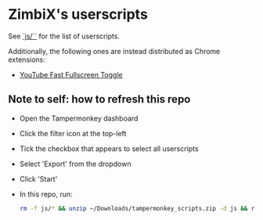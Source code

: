 # ZimbiX's userscripts

See [`js/``](js/) for the list of userscripts.

Additionally, the following ones are instead distributed as Chrome extensions:

- [YouTube Fast Fullscreen Toggle](https://github.com/ZimbiX/youtube-fast-fullscreen-toggle)

## Note to self: how to refresh this repo

- Open the Tampermonkey dashboard
- Click the filter icon at the top-left
- Tick the checkbox that appears to select all userscripts
- Select 'Export' from the dropdown
- Click 'Start'
- In this repo, run:

    ```bash
    rm -f js/* && unzip ~/Downloads/tampermonkey_scripts.zip -d js && rm -f ~/Downloads/tampermonkey_scripts.zip js/*.json
    ```

